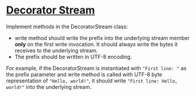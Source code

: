 # [Decorator Stream](https://www.testdome.com/questions/java/decorator-stream/30739 "Decorator Stream")

Implement methods in the DecoratorStream class:

* write method should write the prefix into the underlying stream member **only** on the first write invocation. It should always write the bytes it receives to the underlying stream.
* The prefix should be written in UTF-8 encoding.

For example, if the DecoratorStream is instantiated with `"First line: "` as the prefix parameter and write method is called with UTF-8 byte representation of `"Hello, world!"`, it should write `"First line: Hello, world!"` into the underlying stream.